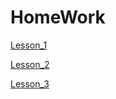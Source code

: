 # HomeWork

[Lesson_1](https://kuzinda.github.io/card/)

[Lesson_2](https://kuzinda.github.io/landing_page/)

[Lesson_3](https://kuzinda.github.io/Ul_kit/)



